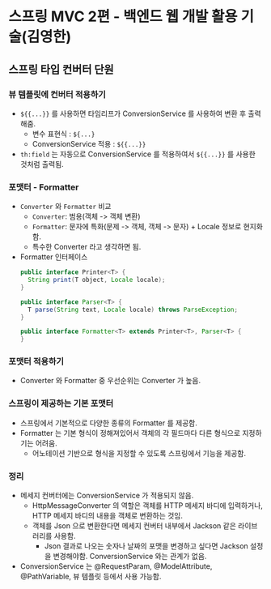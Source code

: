 # 스프링 MVC 2편 - 백엔드 웹 개발 활용 기술(김영한)
## 스프링 타입 컨버터 단원
### 뷰 템플릿에 컨버터 적용하기
- `${{...}}` 를 사용하면 타임리프가 ConversionService 를 사용하여 변환 후 출력해줌.
  - 변수 표현식 : `${...}`
  - ConversionService 적용 : `${{...}}`
- `th:field` 는 자동으로 ConversionService 를 적용하여서 `${{...}}` 를 사용한 것처럼 출력됨.

### 포맷터 - Formatter
- `Converter` 와 `Formatter` 비교
  -  `Converter`: 범용(객체 -> 객체 변환)
  -  `Formatter`: 문자에 특화(문제 -> 객체, 객체 -> 문자) + Locale 정보로 현지화함.
    - 특수한 Converter 라고 생각하면 됨.
- Formatter 인터페이스
  ``` java
  public interface Printer<T> {
    String print(T object, Locale locale);
  }
  
  public interface Parser<T> {
    T parse(String text, Locale locale) throws ParseException;
  }
  
  public interface Formatter<T> extends Printer<T>, Parser<T> {
  }
  ```

### 포맷터 적용하기
- Converter 와 Formatter 중 우선순위는 Converter 가 높음.

### 스프링이 제공하는 기본 포맷터
- 스프링에서 기본적으로 다양한 종류의 Formatter 를 제공함.
- Formatter 는 기본 형식이 정해져있어서 객체의 각 필드마다 다른 형식으로 지정하기는 어려움.
  - 어노테이션 기반으로 형식을 지정할 수 있도록 스프링에서 기능을 제공함.

### 정리
- 메세지 컨버터에는 ConversionService 가 적용되지 않음.
  - HttpMessageConverter 의 역할은 객체를 HTTP 메세지 바디에 입력하거나, HTTP 메세지 바디의 내용을 객체로 변환하는 것임.
  - 객체를 Json 으로 변환한다면 메세지 컨버터 내부에서 Jackson 같은 라이브러리를 사용함.
    - Json 결과로 나오는 숫자나 날짜의 포맷을 변경하고 싶다면 Jackson 설정을 변경해야함. ConversionService 와는 관계가 없음.
- ConversionService 는 @RequestParam, @ModelAttribute, @PathVariable, 뷰 템플릿 등에서 사용 가능함.
